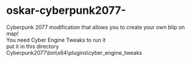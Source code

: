 # oskar-cyberpunk2077-
Cyberpunk 2077 modification that allows you to create your own blip on map!
<br>
You need Cyber Engine Tweaks to run it
<br>
put it in this directory Cyberpunk2077\bin\x64\plugins\cyber_engine_tweaks
